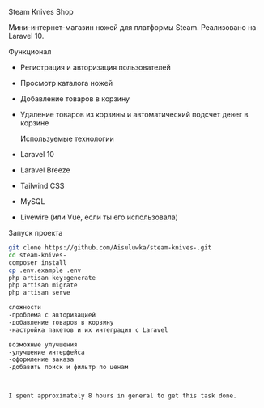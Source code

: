 Steam Knives Shop

Мини-интернет-магазин ножей для платформы Steam. Реализовано на Laravel 10.

Функционал

- Регистрация и авторизация пользователей
- Просмотр каталога ножей
- Добавление товаров в корзину
- Удаление товаров из корзины и автоматический подсчет денег в корзине

  Используемые технологии

- Laravel 10
- Laravel Breeze
- Tailwind CSS
- MySQL
- Livewire (или Vue, если ты его использовала)

Запуск проекта

```bash
git clone https://github.com/Aisuluwka/steam-knives-.git
cd steam-knives-
composer install
cp .env.example .env
php artisan key:generate
php artisan migrate
php artisan serve

сложности
-проблема с авторизацией
-добавление товаров в корзину
-настройка пакетов и их интеграция с Laravel

возможные улучшения 
-улучшение интерфейса
-оформление заказа
-добавить поиск и фильтр по ценам



I spent approximately 8 hours in general to get this task done. 
